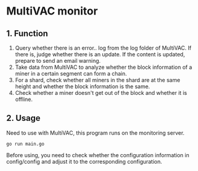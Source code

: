 # MultiVAC monitor

## 1. Function
1. Query whether there is an error.. log from the log folder of MultiVAC. If there is, judge whether there is an update. If the content is updated, prepare to send an email warning.
2. Take data from MultiVAC to analyze whether the block information of a miner in a certain segment can form a chain.
3. For a shard, check whether all miners in the shard are at the same height and whether the block information is the same.
4. Check whether a miner doesn't get out of the block and whether it is offline.

## 2. Usage

Need to use with MultiVAC, this program runs on the monitoring server.

   `go run main.go` 

Before using, you need to check whether the configuration information in config/config and adjust it to the corresponding configuration.

